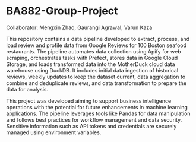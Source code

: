 # BA882-Group-Project

Collaborator: Mengxin Zhao, Gaurangi Agrawal, Varun Kaza

This repository contains a data pipeline developed to extract, process, and load review and profile data from Google Reviews for 100 Boston seafood restaurants. The pipeline automates data collection using Apify for web scraping, orchestrates tasks with Prefect, stores data in Google Cloud Storage, and loads transformed data into the MotherDuck cloud data warehouse using DuckDB. It includes initial data ingestion of historical reviews, weekly updates to keep the dataset current, data aggregation to combine and deduplicate reviews, and data transformation to prepare the data for analysis.

This project was developed aiming to support business intelligence operations with the potential for future enhancements in machine learning applications. The pipeline leverages tools like Pandas for data manipulation and follows best practices for workflow management and data security. Sensitive information such as API tokens and credentials are securely managed using environment variables.